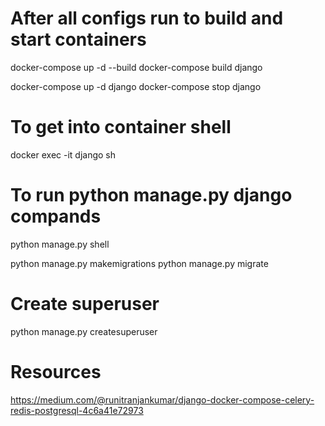 
# After all configs run to build and start containers
docker-compose up -d --build
docker-compose build django

docker-compose up -d django
docker-compose stop django

# To get into container shell
docker exec -it django sh

# To run python manage.py django compands
python manage.py shell

python manage.py makemigrations
python manage.py migrate

# Create superuser
python manage.py createsuperuser

# Resources
https://medium.com/@runitranjankumar/django-docker-compose-celery-redis-postgresql-4c6a41e72973